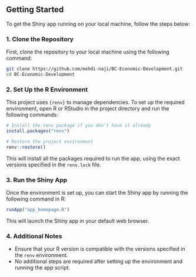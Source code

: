 ## Getting Started

To get the Shiny app running on your local machine, follow the steps below:

### 1. Clone the Repository

First, clone the repository to your local machine using the following command:

```bash
git clone https://github.com/mehdi-naji/BC-Economic-Development.git
cd BC-Economic-Development
```

### 2. Set Up the R Environment

This project uses `{renv}` to manage dependencies. To set up the required environment, open R or RStudio in the project directory and run the following commands:

```r
# Install the renv package if you don't have it already
install.packages("renv")

# Restore the project environment
renv::restore()
```

This will install all the packages required to run the app, using the exact versions specified in the `renv.lock` file.

### 3. Run the Shiny App

Once the environment is set up, you can start the Shiny app by running the following command in R:

```r
runApp("app_homepage.R")
```

This will launch the Shiny app in your default web browser.

### 4. Additional Notes

- Ensure that your R version is compatible with the versions specified in the `renv` environment.
- No additional steps are required after setting up the environment and running the app script.
